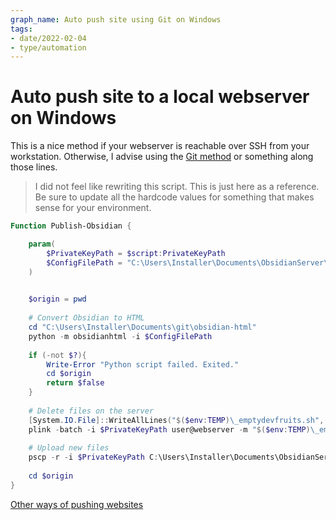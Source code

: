 ```yaml
---
graph_name: Auto push site using Git on Windows
tags:
- date/2022-02-04
- type/automation
---
```

   
# Auto push site to a local webserver on Windows   
This is a nice method if your webserver is reachable over SSH from your workstation. Otherwise, I advise using the [Git method](../Automation/AutomationWindows.md) or something along those lines.   
   
> I did not feel like rewriting this script. This is just here as a reference. Be sure to update all the hardcode values for something that makes sense for your environment.   
   
``` powershell
Function Publish-Obsidian {

	param(
		$PrivateKeyPath = $script:PrivateKeyPath
		$ConfigFilePath = "C:\Users\Installer\Documents\ObsidianServer\configs\devfruits.yml"
	)
	

	$origin = pwd
	
	# Convert Obsidian to HTML
	cd "C:\Users\Installer\Documents\git\obsidian-html"
	python -m obsidianhtml -i $ConfigFilePath
	
	if (-not $?){
		Write-Error "Python script failed. Exited."
		cd $origin
		return $false
	}
	
	# Delete files on the server
	[System.IO.File]::WriteAllLines("$($env:TEMP)\_emptydevfruits.sh", "rm -rf /home/web/www/devfruits/*")
	plink -batch -i $PrivateKeyPath user@webserver -m "$($env:TEMP)\_emptydevfruits.sh"
	
	# Upload new files
	pscp -r -i $PrivateKeyPath C:\Users\Installer\Documents\ObsidianServer\LocalDevfruits\output\html\* user@webserver:/home/web/www/devfruits/
	
	cd $origin
}
```
   
   
[Other ways of pushing websites](../Automation/Automate%20website%20deployment.md)